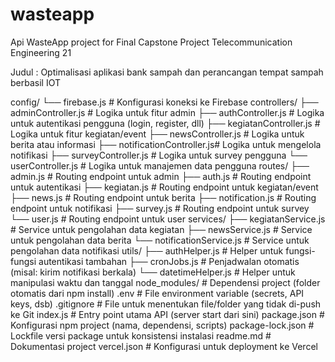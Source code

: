 # wasteapp

Api WasteApp project for Final Capstone Project Telecommunication Engineering 21

Judul : Optimalisasi aplikasi bank sampah dan perancangan tempat sampah berbasil IOT

config/
  └── firebase.js             # Konfigurasi koneksi ke Firebase
controllers/
  ├── adminController.js       # Logika untuk fitur admin
  ├── authController.js        # Logika untuk autentikasi pengguna (login, register, dll)
  ├── kegiatanController.js    # Logika untuk fitur kegiatan/event
  ├── newsController.js        # Logika untuk berita atau informasi
  ├── notificationController.js# Logika untuk mengelola notifikasi
  ├── surveyController.js      # Logika untuk survey pengguna
  └── userController.js        # Logika untuk manajemen data pengguna
routes/
  ├── admin.js                 # Routing endpoint untuk admin
  ├── auth.js                  # Routing endpoint untuk autentikasi
  ├── kegiatan.js              # Routing endpoint untuk kegiatan/event
  ├── news.js                  # Routing endpoint untuk berita
  ├── notification.js          # Routing endpoint untuk notifikasi
  ├── survey.js                # Routing endpoint untuk survey
  └── user.js                  # Routing endpoint untuk user
services/
  ├── kegiatanService.js       # Service untuk pengolahan data kegiatan
  ├── newsService.js            # Service untuk pengolahan data berita
  └── notificationService.js   # Service untuk pengolahan data notifikasi
utils/
  ├── authHelper.js             # Helper untuk fungsi-fungsi autentikasi tambahan
  ├── cronJobs.js               # Penjadwalan otomatis (misal: kirim notifikasi berkala)
  └── datetimeHelper.js         # Helper untuk manipulasi waktu dan tanggal
node_modules/                   # Dependensi project (folder otomatis dari npm install)
.env                             # File environment variable (secrets, API keys, dsb)
.gitignore                       # File untuk menentukan file/folder yang tidak di-push ke Git
index.js                         # Entry point utama API (server start dari sini)
package.json                     # Konfigurasi npm project (nama, dependensi, scripts)
package-lock.json                # Lockfile versi package untuk konsistensi instalasi
readme.md                        # Dokumentasi project
vercel.json                      # Konfigurasi untuk deployment ke Vercel
